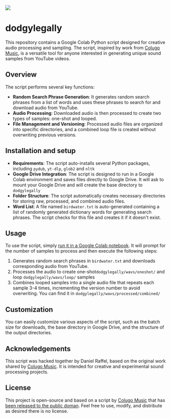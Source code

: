 <a href="https://colab.research.google.com/github/danielraffel/dodgylegally/blob/main/dodgylegally.ipynb" target="_parent"><img src="https://colab.research.google.com/assets/colab-badge.svg"></a>

# dodgylegally
This repository contains a Google Colab Python script designed for creative audio processing and sampling. The script, inspired by work from [Colugo Music](https://x.com/ColugoMusic/status/1726001266180956440?s=20), is a versatile tool for anyone interested in generating unique sound samples from YouTube videos. 

## Overview

The script performs several key functions:
- **Random Search Phrase Generation**: It generates random search phrases from a list of words and uses these phrases to search for and download audio from YouTube.
- **Audio Processing**: Downloaded audio is then processed to create two types of samples: one-shot and looped.
- **File Management and Versioning**: Processed audio files are organized into specific directories, and a combined loop file is created without overwriting previous versions.

## Installation and setup

- **Requirements**: The script auto-installs several Python packages, including `pydub`, `yt-dlp`, `glob2` and `nltk`
- **Google Drive Integration**: The script is designed to run in a Google Colab environment and saves files directly to Google Drive. It will ask to mount your Google Drive and will create the base directory to `dodgylegally`
- **Folder Structure**: The script automatically creates necessary directories for storing raw, processed, and combined audio files.
- **Word List**: A file named `birdwater.txt` is auto-generated containing a list of randomly generated dictionary words for generating search phrases. The script checks for this file and creates it if it doesn't exist.

## Usage

To use the script, simply [run it in a Google Colab notebook](https://colab.research.google.com/drive/1faL_AErR2wnS9vr3EX1p1FRF5pzdrDnv?usp=sharing). It will prompt for the number of samples to process and then execute the following steps:

1. Generates random search phrases in `birdwater.txt` and downloads corresponding audio from YouTube.
2. Processes the audio to create one-shot`dodgylegally/wavs/oneshot/` and loop `dodgylegally/wavs/loop/` samples
3. Combines looped samples into a single audio file that repeats each sample 3-4 times, incrementing the version number to avoid overwriting. You can find it in `dodgylegally/wavs/processed/combined/`

## Customization

You can easily customize various aspects of the script, such as the batch size for downloads, the base directory in Google Drive, and the structure of the output directories.

## Acknowledgements

This script was hacked together by Daniel Raffel, based on the original work shared by [Colugo Music](https://x.com/ColugoMusic/status/1726001266180956440?s=20). It is intended for creative and experimental sound processing projects.

## License

This project is open-source and based on a script by [Colugo Music](https://x.com/ColugoMusic/status/1726001266180956440?s=20) that has [been released to the public doman](https://x.com/ColugoMusic/status/1726239468175417743?s=20). Feel free to use, modify, and distribute as desired there is no license.
